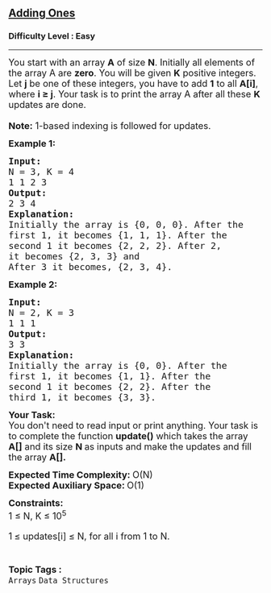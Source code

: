 <h2><a href="https://practice.geeksforgeeks.org/problems/adding-ones3628/1">Adding Ones</a></h2><h3>Difficulty Level : Easy</h3><hr><div class="problems_problem_content__Xm_eO"><p><span style="font-size: 18px;">You start with an array <strong>A</strong> of size <strong>N</strong>. Initially all elements of the array A are <strong>zero</strong>. You will be given <strong>K</strong> positive integers. Let <strong>j</strong> be one of these integers, you have to add <strong>1</strong> to all <strong>A[i]</strong>, where <strong>i ≥ j</strong>. Your task is to print the array A after all these <strong>K</strong> updates are done. <br><strong><br>Note:</strong> 1-based indexing is followed for updates.</span></p>
<p><span style="font-size: 18px;"><strong>Example 1: </strong></span></p>
<pre style="position: relative;"><span style="font-size: 18px;"><strong>Input:</strong>
N = 3, K = 4
1 1 2 3
<strong>Output:</strong>
2 3 4
<strong>Explanation:</strong>
Initially the array is {0, 0, 0}. After the
first 1, it becomes {1, 1, 1}. After the
second 1 it becomes {2, 2, 2}. After 2, <br>it becomes {2, 3, 3} and <br>After 3 it becomes, {2, 3, 4}. </span><div class="open_grepper_editor" title="Edit &amp; Save To Grepper"></div></pre>
<p><span style="font-size: 18px;"><strong>Example 2: </strong></span></p>
<pre style="position: relative;"><span style="font-size: 18px;"><strong>Input:</strong>
N = 2, K = 3
1 1 1
<strong>Output:</strong>
3 3 
<strong>Explanation:</strong>
Initially the array is {0, 0}. After the
first 1, it becomes {1, 1}. After the
second 1 it becomes {2, 2}. After the
third 1, it becomes {3, 3}.</span><div class="open_grepper_editor" title="Edit &amp; Save To Grepper"></div></pre>
<p><span style="font-size: 18px;"><strong>Your Task:&nbsp;&nbsp;</strong><br>You don't need to read input or print anything. Your task is to complete the function&nbsp;<strong>update()</strong>&nbsp;which takes the array <strong>A[]</strong> and its size <strong>N</strong><strong> </strong>as inputs and make the updates and fill the array <strong>A[].</strong></span></p>
<p><span style="font-size: 18px;"><strong>Expected Time Complexity: </strong>O(N)<br><strong>Expected Auxiliary Space: </strong>O(1)</span></p>
<p><span style="font-size: 18px;"><strong>Constraints:</strong><br>1 ≤ N, K ≤ 10<sup>5</sup></span></p>
<p><span style="font-size: 18px;">1<sup>&nbsp;</sup>≤ updates[i]&nbsp;≤ N, for all i from 1 to N.</span></p></div><br><p><span style=font-size:18px><strong>Topic Tags : </strong><br><code>Arrays</code>&nbsp;<code>Data Structures</code>&nbsp;